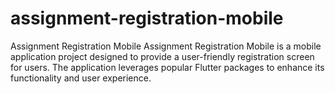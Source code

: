 # assignment-registration-mobile
Assignment Registration Mobile Assignment Registration Mobile is a mobile application project designed to provide a user-friendly registration screen for users. The application leverages popular Flutter packages to enhance its functionality and user experience.
